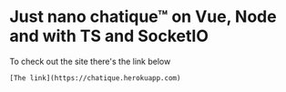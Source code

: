 # Just nano chatique™ on Vue, Node and with TS and SocketIO
To check out the site there's the link below 
```
[The link](https://chatique.herokuapp.com)
```
